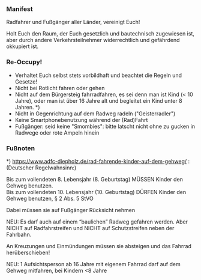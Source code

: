 ### Manifest

Radfahrer und Fußgänger aller Länder, vereinigt Euch!

Holt Euch den Raum, der Euch gesetzlich und bautechnisch zugewiesen ist, aber durch andere Verkehrsteilnehmer widerrechtlich und gefährdend okkupiert ist.

### Re-Occupy!

* Verhaltet Euch selbst stets vorbildhaft und beachtet die Regeln und Gesetze!
* Nicht bei Rotlicht fahren oder gehen
* Nicht auf dem Bürgersteig fahrradfahren, es sei denn man ist Kind (< 10 Jahre), oder man ist über 16 Jahre alt und begleitet ein Kind unter 8 Jahren. *)
* Nicht in Gegenrichtung auf dem Radweg radeln ("Geisterradler")
* Keine Smartphonebenutzung während der (Rad)Fahrt
* Fußgänger: seid keine "Smombies": bitte latscht nicht ohne zu gucken in Radwege oder rote Ampeln hinein

### Fußnoten

*) https://www.adfc-diepholz.de/rad-fahrende-kinder-auf-dem-gehweg/ : (Deutscher Regelwahnsinn:)

Bis zum vollendeten 8. Lebensjahr (8. Geburtstag) MÜSSEN Kinder den Gehweg benutzen.  
Bis zum vollendeten 10. Lebensjahr (10. Geburtstag) DÜRFEN Kinder den Gehweg benutzen, § 2 Abs. 5 StVO

Dabei müssen sie auf Fußgänger Rücksicht nehmen

NEU: Es darf auch auf einem “baulichen” Radweg gefahren werden. Aber NICHT auf Radfahrstreifen und NICHT auf Schutzstreifen neben der Fahrbahn.

An Kreuzungen und Einmündungen müssen sie absteigen und das Fahrrad herüberschieben!

NEU: 1 Aufsichtsperson ab 16 Jahre mit eigenem Fahrrad darf auf dem Gehweg mitfahren, bei Kindern <8 Jahre
